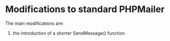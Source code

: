 # Modifications to standard PHPMailer #
The main modifications are:
1. the introduction of a shorter SendMessage() function
